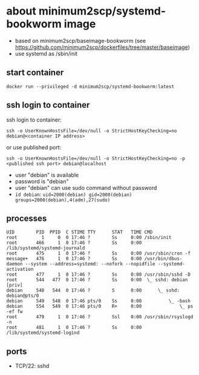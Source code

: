 # about minimum2scp/systemd-bookworm image

 * based on minimum2scp/baseimage-bookworm (see https://github.com/minimum2scp/dockerfiles/tree/master/baseimage)
 * use systemd as /sbin/init

## start container

```
docker run --privileged -d minimum2scp/systemd-bookworm:latest
```

## ssh login to container

ssh login to container:

```
ssh -o UserKnownHostsFile=/dev/null -o StrictHostKeyChecking=no debian@<container IP address>
```

or use published port:

```
ssh -o UserKnownHostsFile=/dev/null -o StrictHostKeyChecking=no -p <published ssh port> debian@localhost
```

 * user "debian" is available
 * password is "debian"
 * user "debian" can use sudo command without password
 * `id debian`: `uid=2000(debian) gid=2000(debian) groups=2000(debian),4(adm),27(sudo)`

## processes

```
UID        PID  PPID  C STIME TTY      STAT   TIME CMD
root         1     0  0 17:46 ?        Ss     0:00 /sbin/init
root       466     1  0 17:46 ?        Ss     0:00 /lib/systemd/systemd-journald
root       475     1  0 17:46 ?        Ss     0:00 /usr/sbin/cron -f
message+   476     1  0 17:46 ?        Ss     0:00 /usr/bin/dbus-daemon --system --address=systemd: --nofork --nopidfile --systemd-activation
root       477     1  0 17:46 ?        Ss     0:00 /usr/sbin/sshd -D
root       544   477  0 17:46 ?        Ss     0:00  \_ sshd: debian [priv]
debian     548   544  0 17:46 ?        S      0:00      \_ sshd: debian@pts/0
debian     549   548  0 17:46 pts/0    Ss     0:00          \_ -bash
debian     554   549  0 17:46 pts/0    R+     0:00              \_ ps -ef fw
root       479     1  0 17:46 ?        Ssl    0:00 /usr/sbin/rsyslogd -n
root       481     1  0 17:46 ?        Ss     0:00 /lib/systemd/systemd-logind
```

## ports

 * TCP/22: sshd

